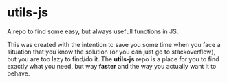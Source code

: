 # utils-js
A repo to find some easy, but always usefull functions in JS.

This was created with the intention to save you some time when you face a situation that you know the solution (or you can just go to stackoverflow), but you are too lazy to find/do it. The **utils-js** repo is a place for you to find exactly what you need, but way **faster** and the way you actually want it to behave.

